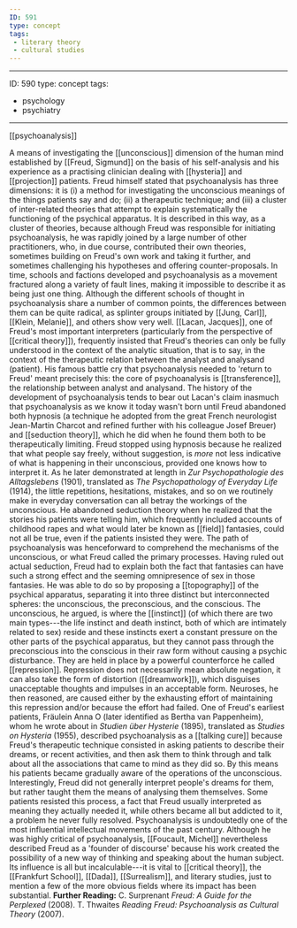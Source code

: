 ```yaml
---
ID: 591
type: concept
tags: 
 - literary theory
 - cultural studies
---
```


---
ID: 590
type: concept
tags: 
 - psychology
 - psychiatry
---

[[psychoanalysis]]

 A means of
investigating the
[[unconscious]] dimension of
the human mind established by [[Freud, Sigmund]] on the basis of his
self-analysis and his experience as a practising clinician dealing with
[[hysteria]] and
[[projection]] patients. Freud
himself stated that psychoanalysis has three dimensions: it is (i) a
method for investigating the unconscious meanings of the things patients
say and do; (ii) a therapeutic technique; and (iii) a cluster of
inter-related theories that attempt to explain systematically the
functioning of the psychical apparatus.
It is described in this way, as a cluster of theories, because although
Freud was responsible for initiating psychoanalysis, he was rapidly
joined by a large number of other practitioners, who, in due course,
contributed their own theories, sometimes building on Freud's own work
and taking it further, and sometimes challenging his hypotheses and
offering counter-proposals. In time, schools and factions developed and
psychoanalysis as a movement fractured along a variety of fault lines,
making it impossible to describe it as being just one thing. Although
the different schools of thought in psychoanalysis share a number of
common points, the differences between them can be quite radical, as
splinter groups initiated by [[Jung, Carl]], [[Klein, Melanie]], and others show
very well.
[[Lacan, Jacques]], one of
Freud's most important interpreters (particularly from the perspective
of [[critical theory]]),
frequently insisted that Freud's theories can only be fully understood
in the context of the analytic situation, that is to say, in the context
of the therapeutic relation between the analyst and analysand (patient).
His famous battle cry that psychoanalysis needed to 'return to Freud'
meant precisely this: the core of psychoanalysis is
[[transference]], the
relationship between analyst and analysand. The history of the
development of psychoanalysis tends to bear out Lacan's claim inasmuch
that psychoanalysis as we know it today wasn't born until Freud
abandoned both hypnosis (a technique he adopted from the great French
neurologist Jean-Martin Charcot and refined further with his colleague
Josef Breuer) and [[seduction theory]], which he did when he
found them both to be therapeutically limiting.
Freud stopped using hypnosis because he realized that what people say
freely, without suggestion, is *more* not less indicative of what is
happening in their unconscious, provided one knows how to interpret it.
As he later demonstrated at length in *Zur Psychopathologie des
Alltagslebens* (1901), translated as *The Psychopathology of Everyday
Life* (1914), the little repetitions, hesitations, mistakes, and so on
we routinely make in everyday conversation can all betray the workings
of the unconscious. He abandoned seduction theory when he realized that
the stories his patients were telling him, which frequently included
accounts of childhood rapes and what would later be known as
[[field]] fantasies, could
not all be true, even if the patients insisted they were. The path of
psychoanalysis was henceforward to comprehend the mechanisms of the
unconscious, or what Freud called the primary processes.
Having ruled out actual seduction, Freud had to explain both the fact
that fantasies can have such a strong effect and the seeming
omnipresence of sex in those fantasies. He was able to do so by
proposing a [[topography]] of
the psychical apparatus, separating it into three distinct but
interconnected spheres: the unconscious, the preconscious, and the
conscious. The unconscious, he argued, is where the
[[instinct]] (of which there
are two main types---the life instinct and death instinct, both of which
are intimately related to sex) reside and these instincts exert a
constant pressure on the other parts of the psychical apparatus, but
they cannot pass through the preconscious into the conscious in their
raw form without causing a psychic disturbance. They are held in place
by a powerful counterforce he called
[[repression]]. Repression
does not necessarily mean absolute negation, it can also take the form
of distortion
([[dreamwork]]), which
disguises unacceptable thoughts and impulses in an acceptable form.
Neuroses, he then reasoned, are caused either by the exhausting effort
of maintaining this repression and/or because the effort had failed.
One of Freud's earliest patients, Fräulein Anna O (later identified as
Bertha van Pappenheim), whom he wrote about in *Studien über Hysterie*
(1895), translated as *Studies on Hysteria* (1955), described
psychoanalysis as a [[talking cure]] because Freud's
therapeutic technique consisted in asking patients to describe their
dreams, or recent activities, and then ask them to think through and
talk about all the associations that came to mind as they did so. By
this means his patients became gradually aware of the operations of the
unconscious. Interestingly, Freud did not generally interpret people's
dreams for them, but rather taught them the means of analysing them
themselves. Some patients resisted this process, a fact that Freud
usually interpreted as meaning they actually needed it, while others
became all but addicted to it, a problem he never fully resolved.
Psychoanalysis is undoubtedly one of the most influential intellectual
movements of the past century. Although he was highly critical of
psychoanalysis, [[Foucault, Michel]] nevertheless
described Freud as a 'founder of discourse' because his work created the
possibility of a new way of thinking and speaking about the human
subject. Its influence is all but incalculable---it is vital to
[[critical theory]], the
[[Frankfurt School]],
[[Dada]],
[[Surrealism]], and literary
studies, just to mention a few of the more obvious fields where its
impact has been substantial.
**Further Reading:** C. Surprenant *Freud: A Guide for the Perplexed*
(2008).
T. Thwaites *Reading Freud: Psychoanalysis as Cultural Theory* (2007).
